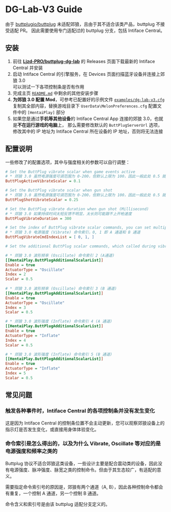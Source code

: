 # DG-Lab-V3 Guide

由于 [buttplugio/buttplug](https://github.com/buttplugio/buttplug) 未适配郊狼，且由于其不适合该类产品，buttplug 不接受适配 PR。
因此需要使用专门适配过的 buttplug 分支，包括 Intiface Central。

## 安装

1. 前往 [**Ljzd-PRO/buttplug-dg-lab**](https://github.com/Ljzd-PRO/buttplug-dg-lab) 
的 Releases 页面下载最新的 Intiface Central 并安装
2. 启动 Intiface Central 的引擎服务，在 Devices 页面扫描蓝牙设备并连接上郊狼 3.0 \
    可以测试一下各项控制条是否有作用
3. 完成主页 [`README.md`](../README.md) 中剩余的其他安装步骤
4. **为郊狼 3.0 配置 Mod**，可参考已配置好的示例文件 [`examples/dg-lab-v3.cfg`](../examples/dg-lab-v3.cfg) \
    复制其全部内容，替换游戏目录下 `UserData\MelonPreferences.cfg` 配置文件中的 `[HentaiPlay]` 部分
5. 如果您是通过**手机等其他设备**的 Intiface Central App 连接的郊狼 3.0，也就是**不在运行游戏的电脑**上，
   那么需要修改默认的 `ButtPlugServerUrl` 选项，修改其中的 IP 地址为 Intiface Central 所在设备的 IP 地址，否则将无法连接

## 配置说明

一些修改了的配置选项，其中与强度相关的参数可以自行调整：

```cfg
# Set the ButtPlug vibrate scalar when game events active
# * 郊狼 3.0 虽然电源强度可调范围为 0-200，但默认上限为 100，因此一般此处 0.5 就已经是最大了
ButtPlugActiveVibrateScalar = 0.1

# Set the ButtPlug vibrate scalar when gun shot
# * 郊狼 3.0 虽然电源强度可调范围为 0-200，但默认上限为 100，因此一般此处 0.5 就已经是最大了
ButtPlugShotVibrateScalar = 0.25

# Set the ButtPlug vibrate duration when gun shot (Millisecond)
# * 郊狼 3.0 如果持续时间太短反馈不明显，太长则可能跟不上开枪速度
ButtPlugVibrateDuration = 300

# Set the index of ButtPlug vibrate scalar commands, you can set multiple index or empty as default. (e.g. [0,1])
# * 郊狼 3.0 电源强度 (Vibrate) 命令索引，0, 1 即 A 通道和 B 通道
ButtPlugVibrateCmdIndexList = [ 0, 1, ]

# Set the additional ButtPlug scalar commands, which called during vibrate (It will set to 0 after vibrate stop)

# * 郊狼 3.0 波形频率 (Oscillate) 命令索引 2 (A通道)
[[HentaiPlay.ButtPlugAdditionalScalarList]]
Enable = true
ActuatorType = "Oscillate"
Index = 2
Scalar = 0.5
                                                  
# * 郊狼 3.0 波形频率 (Oscillate) 命令索引 3 (B 通道)
[[HentaiPlay.ButtPlugAdditionalScalarList]]
Enable = true
ActuatorType = "Oscillate"
Index = 3
Scalar = 0.5

# * 郊狼 3.0 波形强度 (Inflate) 命令索引 4 (A 通道)
[[HentaiPlay.ButtPlugAdditionalScalarList]]
Enable = true
ActuatorType = "Inflate"
Index = 4
Scalar = 0.5

# * 郊狼 3.0 波形强度 (Inflate) 命令索引 5 (B 通道)
[[HentaiPlay.ButtPlugAdditionalScalarList]]
Enable = true
ActuatorType = "Inflate"
Index = 5
Scalar = 0.5
```

## 常见问题

### 触发各种事件时，Intiface Central 的各项控制条并没有发生变化

这是因为 Intiface Central 的控制条位置不会主动更新，您可以观察郊狼设备上的指示灯是否发生变化，或直接用身体体验变化。

### 命令索引是怎么得出的，以及为什么 Vibrate, Oscillate 等对应的是电源强度和频率之类的

Buttplug 协议不适合郊狼这类设备，一些设计主要是配合震动类的设备，因此没有电源强度、脉冲强度、脉宽之类的控制命令。但由于其生态较广，有适配的意义。

需要指定命令索引号的原因是，郊狼有两个通道（A, B），因此各种控制命令都会有重复，一个控制 A 通道，另一个控制 B 通道。

命令含义和索引号是由该 buttplug 适配分支定义的。